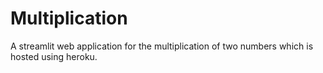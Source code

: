 # Multiplication
A streamlit web application for the multiplication of two numbers which is hosted using heroku.
